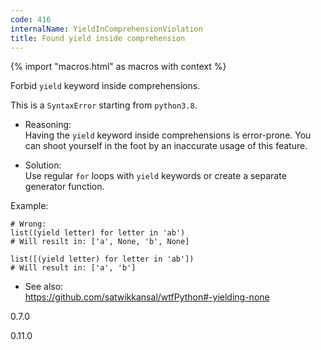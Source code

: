 ```yaml
---
code: 416
internalName: YieldInComprehensionViolation
title: Found yield inside comprehension
---
```


{% import "macros.html" as macros with context %}

Forbid `yield` keyword inside comprehensions.

This is a `SyntaxError` starting from `python3.8`.

  - Reasoning:  
    Having the `yield` keyword inside comprehensions is error-prone. You
    can shoot yourself in the foot by an inaccurate usage of this
    feature.

  - Solution:  
    Use regular `for` loops with `yield` keywords or create a separate
    generator function.

Example:

    # Wrong:
    list((yield letter) for letter in 'ab')
    # Will resilt in: ['a', None, 'b', None]
    
    list([(yield letter) for letter in 'ab'])
    # Will result in: ['a', 'b']

  - See also:  
    <https://github.com/satwikkansal/wtfPython#-yielding-none>

<div class="versionadded">

0.7.0

</div>

<div class="versionchanged">

0.11.0

</div>